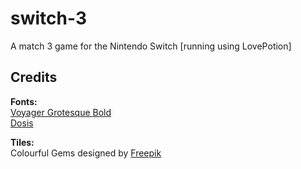 # switch-3

A match 3 game for the Nintendo Switch [running using LovePotion]

## Credits

**Fonts:**
<br />[Voyager Grotesque Bold](https://www.behance.net/gallery/6636573/VGER-Grotesque)
<br />[Dosis](https://fonts.google.com/specimen/Dosis)

**Tiles:**
<br />Colourful Gems designed by [Freepik](http://freepik.com)
